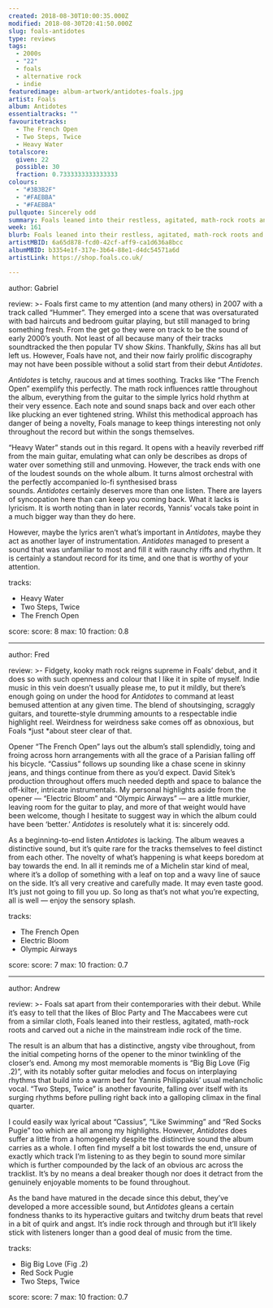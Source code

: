 ```yaml
---
created: 2018-08-30T10:00:35.000Z
modified: 2018-08-30T20:41:50.000Z
slug: foals-antidotes
type: reviews
tags:
  - 2000s
  - "22"
  - foals
  - alternative rock
  - indie
featuredimage: album-artwork/antidotes-foals.jpg
artist: Foals
album: Antidotes
essentialtracks: ""
favouritetracks:
  - The French Open
  - Two Steps, Twice
  - Heavy Water
totalscore:
  given: 22
  possible: 30
  fraction: 0.7333333333333333
colours:
  - "#3B3B2F"
  - "#FAEBBA"
  - "#FAEBBA"
pullquote: Sincerely odd
summary: Foals leaned into their restless, agitated, math-rock roots and carved out a niche in the mainstream indie rock of the time. The result is an album that has a distinctive, angsty vibe throughout, from the initial competing horns of the opener to the minor twinkling of the closer's end.
week: 161
blurb: Foals leaned into their restless, agitated, math-rock roots and carved out a niche in the mainstream indie rock of the time.
artistMBID: 6a65d878-fcd0-42cf-aff9-ca1d636a8bcc
albumMBID: b3354e1f-317e-3b64-88e1-d4dc54571a6d
artistLink: https://shop.foals.co.uk/

---
```


author: Gabriel

review: >-
  Foals first came to my attention (and many others) in 2007 with a track called “Hummer”. They emerged into a scene that was oversaturated with bad haircuts and bedroom guitar playing, but still managed to bring something fresh. From the get go they were on track to be the sound of early 2000’s youth. Not least of all because many of their tracks soundtracked the then popular TV show *Skins*. Thankfully, *Skins* has all but left us. However, Foals have not, and their now fairly prolific discography may not have been possible without a solid start from their debut *Antidotes*.

  *Antidotes* is tetchy, raucous and at times soothing. Tracks like “The French Open” exemplify this perfectly. The math rock influences rattle throughout the album, everything from the guitar to the simple lyrics hold rhythm at their very essence. Each note and sound snaps back and over each other like plucking an ever tightened string. Whilst this methodical approach has danger of being a novelty, Foals manage to keep things interesting not only throughout the record but within the songs themselves.

  “Heavy Water” stands out in this regard. It opens with a heavily reverbed riff from the main guitar, emulating what can only be describes as drops of water over something still and unmoving. However, the track ends with one of the loudest sounds on the whole album. It turns almost orchestral with the perfectly accompanied lo-fi synthesised brass sounds. *Antidotes* certainly deserves more than one listen. There are layers of syncopation here than can keep you coming back. What it lacks is lyricism. It is worth noting than in later records, Yannis’ vocals take point in a much bigger way than they do here. 
  
  However, maybe the lyrics aren’t what’s important in *Antidotes*, maybe they act as another layer of instrumentation. *Antidotes* managed to present a sound that was unfamiliar to most and fill it with raunchy riffs and rhythm. It is certainly a standout record for its time, and one that is worthy of your attention.

tracks:
  - Heavy Water
  - ­­Two Steps, Twice
  - ­­The French Open

score:
  score: 8
  max: 10
  fraction: 0.8

---
author: Fred

review: >-
  Fidgety, kooky math rock reigns supreme in Foals’ debut, and it does so with such openness and colour that I like it in spite of myself. Indie music in this vein doesn’t usually please me, to put it mildly, but there’s enough going on under the hood for *Antidotes* to command at least bemused attention at any given time. The blend of shoutsinging, scraggly guitars, and tourette-style drumming amounts to a respectable indie highlight reel. Weirdness for weirdness sake comes off as obnoxious, but Foals *just *about steer clear of that.

  Opener “The French Open” lays out the album’s stall splendidly, toing and froing across horn arrangements with all the grace of a Parisian falling off his bicycle. “Cassius” follows up sounding like a chase scene in skinny jeans, and things continue from there as you’d expect. David Sitek’s production throughout offers much needed depth and space to balance the off-kilter, intricate instrumentals. My personal highlights aside from the opener — “Electric Bloom” and “Olympic Airways” — are a little murkier, leaving room for the guitar to play, and more of that weight would have been welcome, though I hesitate to suggest way in which the album could have been ‘better.’ *Antidotes* is resolutely what it is: sincerely odd.

  As a beginning-to-end listen *Antidotes* is lacking. The album weaves a distinctive sound, but it’s quite rare for the tracks themselves to feel distinct from each other. The novelty of what’s happening is what keeps boredom at bay towards the end. In all it reminds me of a Michelin star kind of meal, where it’s a dollop of something with a leaf on top and a wavy line of sauce on the side. It’s all very creative and carefully made. It may even taste good. It’s just not going to fill you up. So long as that’s not what you’re expecting, all is well — enjoy the sensory splash.

tracks:
  - The French Open
  - ­­Electric Bloom
  - ­­Olympic Airways

score:
  score: 7
  max: 10
  fraction: 0.7

---
author: Andrew

review: >-
  Foals sat apart from their contemporaries with their debut. While it’s easy to tell that the likes of Bloc Party and The Maccabees were cut from a similar cloth, Foals leaned into their restless, agitated, math-rock roots and carved out a niche in the mainstream indie rock of the time. 
  
  The result is an album that has a distinctive, angsty vibe throughout, from the initial competing horns of the opener to the minor twinkling of the closer’s end. Among my most memorable moments is “Big Big Love (Fig .2)”, with its notably softer guitar melodies and focus on interplaying rhythms that build into a warm bed for Yannis Philippakis’ usual melancholic vocal. “Two Steps, Twice” is another favourite, falling over itself with its surging rhythms before pulling right back into a galloping climax in the final quarter.

  I could easily wax lyrical about “Cassius”, “Like Swimming” and “Red Socks Pugie” too which are all among my highlights. However, *Antidotes* does suffer a little from a homogeneity despite the distinctive sound the album carries as a whole. I often find myself a bit lost towards the end, unsure of exactly which track I’m listening to as they begin to sound more similar which is further compounded by the lack of an obvious arc across the tracklist. It’s by no means a deal breaker though nor does it detract from the genuinely enjoyable moments to be found throughout.

  As the band have matured in the decade since this debut, they’ve developed a more accessible sound, but *Antidotes* gleans a certain fondness thanks to its hyperactive guitars and twitchy drum beats that revel in a bit of quirk and angst. It’s indie rock through and through but it’ll likely stick with listeners longer than a good deal of music from the time.

tracks:
  - Big Big Love (Fig .2)
  - ­­Red Sock Pugie
  - ­­Two Steps, Twice
  
score:
  score: 7
  max: 10
  fraction: 0.7
